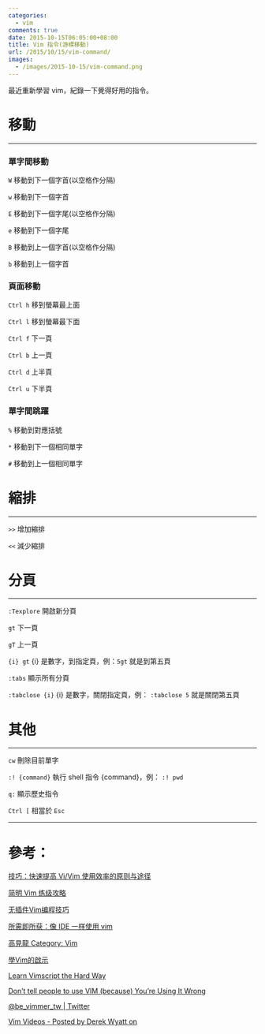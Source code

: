 ```yaml
---
categories:
  - vim
comments: true
date: 2015-10-15T06:05:00+08:00
title: Vim 指令(游標移動)
url: /2015/10/15/vim-command/
images:
  - /images/2015-10-15/vim-command.png
---
```


最近重新學習 vim，紀錄一下覺得好用的指令。

# 移動

----

### 單字間移動

`W` 移動到下一個字首(以空格作分隔)

`w` 移動到下一個字首

`E` 移動到下一個字尾(以空格作分隔)

`e` 移動到下一個字尾

`B` 移動到上一個字首(以空格作分隔)

`b` 移動到上一個字首

<!--more-->

### 頁面移動

`Ctrl h` 移到螢幕最上面

`Ctrl l` 移到螢幕最下面

`Ctrl f` 下一頁

`Ctrl b` 上一頁

`Ctrl d` 上半頁

`Ctrl u` 下半頁

### 單字間跳躍

`%` 移動到對應括號

`*` 移動到下一個相同單字

`#` 移動到上一個相同單字

# 縮排

----

`>>` 增加縮排

`<<` 減少縮排

# 分頁

----

`:Texplore` 開啟新分頁

`gt` 下一頁

`gT` 上一頁

`{i} gt` {i} 是數字，到指定頁，例：`5gt` 就是到第五頁

`:tabs` 顯示所有分頁

`:tabclose {i}` {i} 是數字，關閉指定頁，例： `:tabclose 5` 就是關閉第五頁

# 其他

----

`cw` 刪除目前單字

`:! {command}` 執行 shell 指令 {command}，例： `:! pwd`

`q:` 顯示歷史指令

`Ctrl [` 相當於 `Esc`

----

# 參考：

[技巧：快速提高 Vi/Vim 使用效率的原则与途径](https://www.ibm.com/developerworks/cn/linux/l-cn-tip-vim/)

[简明 Vim 练级攻略](http://coolshell.cn/articles/5426.html)

[无插件Vim编程技巧](http://coolshell.cn/articles/11312.html)

[所需即所获：像 IDE 一样使用 vim](https://github.com/yangyangwithgnu/use_vim_as_ide/blob/master/README.md)

[高見龍 Category: Vim](http://blog.eddie.com.tw/category/vim/)

[學Vim的啟示](http://enginechang.logdown.com/posts/296611-learn-something-from-learning-vim)

[Learn Vimscript the Hard Way](http://learnvimscriptthehardway.stevelosh.com)

[Don’t tell people to use VIM (because) You’re Using It Wrong](http://antjanus.com/blog/thoughts-and-opinions/use-vim/)

[@be_vimmer_tw | Twitter](https://twitter.com/be_vimmer_tw)

[Vim Videos - Posted by Derek Wyatt on](http://derekwyatt.org/vim/tutorials/)